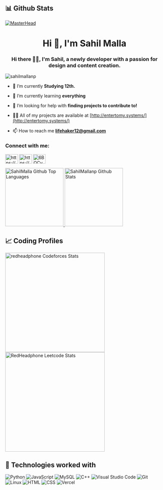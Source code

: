 ## 📊 Github Stats
[![MasterHead](https://i.pinimg.com/originals/bc/6c/17/bc6c171eee288a2f1e124c749303b24e.gif)](http://entertomy.systems/)
<h1 align="center">Hi 👋, I'm Sahil Malla</h1>
<h3 align="center">Hi there 🙆‍♀️, I'm Sahil, a newly developer with a passion for design and content creation.</h3>

<p align="left"> <img src="https://komarev.com/ghpvc/?username=sahilmallanp&label=Profile%20views&color=0e75b6&style=flat" alt="sahilmallanp" /> </p>

- 🔭 I’m currently **Studying 12th.**

- 🌱 I’m currently learning **everything**

- 🤝 I’m looking for help with **finding projects to contribute to!**

- 👨‍💻 All of my projects are available at [http://entertomy.systems/](http://entertomy.systems/)

- 📫 How to reach me **lifehaker12@gmail.com**

<h3 align="left">Connect with me:</h3>
<p align="left">
<a href="https://fb.com/https://www.facebook.com/sahil.malla.3572" target="blank"><img align="center" src="https://raw.githubusercontent.com/rahuldkjain/github-profile-readme-generator/master/src/images/icons/Social/facebook.svg" alt="https://www.facebook.com/sahil.malla.3572" height="30" width="40" /></a>
<a href="https://instagram.com/https://www.instagram.com/lirazimi/" target="blank"><img align="center" src="https://raw.githubusercontent.com/rahuldkjain/github-profile-readme-generator/master/src/images/icons/Social/instagram.svg" alt="https://www.instagram.com/lirazimi/" height="30" width="40" /></a>
<a href="https://discord.gg/6BQCyhd8z7" target="blank"><img align="center" src="https://raw.githubusercontent.com/rahuldkjain/github-profile-readme-generator/master/src/images/icons/Social/discord.svg" alt="6BQCyhd8z7" height="30" width="40" /></a>
</p>


<span>
<a href="https://github.com/sahilmallanp">
<img height="185" src="https://github-readme-stats.vercel.app/api/top-langs/?username=sahilmallanp&layout=compact&langs_count=8&theme=github_dark&hide=SCSS,GLSL,GAP&border_color=404040" alt="SahilMalla Github Top Languages" />
<img height="185" src="https://github-readme-stats.vercel.app/api?username=sahilmallanp&show_icons=true&count_private=true&theme=github_dark&border_color=404040" alt="SahilMallanp Github Stats" />
</a>
</span>



## 📈 Coding Profiles

<span>
<a href="https://codeforces.com/profile/sahilmallanp">
<img height="316" src="https://codeforces-readme-stats.vercel.app/api/card?username=RedHeadphone&theme=github_dark&force_username=true&border_color=404040" alt="redheadphone Codeforces Stats"/>
</a>
<a href="https://leetcode.com/sahilmallanp">
<img height="316" src="https://leetcard.jacoblin.cool/redheadphone?theme=dark&font=Ubuntu&cache=14400&ext=contest&sheets=https://gist.githubusercontent.com/RedHeadphone/5e715e284c89cace8f5fa09f7fb930b8/raw/ec0be570f114124b1a2156a660d67baa0ab5639d/leetcode_stats_card.css" alt="RedHeadphone Leetcode Stats"/>
</a>
</span>



## 🧩 Technologies worked with

<p>

<img alt="Python" src="https://img.shields.io/badge/Python-14354C.svg?logo=python&logoColor=white">
<img alt="JavaScript" src="https://img.shields.io/badge/JavaScript-F7DF1E.svg?logo=javascript&logoColor=black">
<!--- <img alt="Node.js" src="https://img.shields.io/badge/Node.js-43853D.svg?logo=node.js&logoColor=white"> --->
<!--- <img alt="React" src="https://img.shields.io/badge/React-20232A?logo=react&logoColor=61DAFB"> --->
<!--- <img alt="Solidity" src="https://img.shields.io/badge/Solidity-3C3C3D?logo=Solidity&logoColor=white"> --->
<!--- <img alt="Docker" src="https://img.shields.io/badge/Docker-02569B?logo=Docker&logoColor=white"> --->
<!--- <img alt="MongoDB" src ="https://img.shields.io/badge/MongoDB-4ea94b.svg?logo=mongodb&logoColor=white"> --->
<img alt="MySQL" src="https://img.shields.io/badge/MySQL-00000F?logo=mysql&logoColor=white">
<!--- <img alt="PostgreSQL" src ="https://img.shields.io/badge/PostgreSQL-316192.svg?logo=postgresql&logoColor=white"> --->
<img alt="C++" src="https://img.shields.io/badge/C%2B%2B-00599C?logo=c%2B%2B&logoColor=white">
<!--- <img alt="Java" src="https://img.shields.io/badge/Java-ED8B00?logo=Java&logoColor=white"> --->
<!--- <img alt="Flutter" src="https://img.shields.io/badge/Flutter-02569B?logo=flutter&logoColor=white"> --->
<img alt="Visual Studio Code" src="https://img.shields.io/badge/Visual%20Studio%20Code-0078d7.svg?logo=visual-studio-code&logoColor=white">
<img alt="Git" src="https://img.shields.io/badge/Git-F05033.svg?logo=git&logoColor=white">
<!--- <img alt="Stack Overflow" src="https://img.shields.io/badge/-Stack%20Overflow-FE7A16?logo=stack-overflow&logoColor=white"> --->
<!--- <img alt="Postman" src="https://img.shields.io/badge/Postman-FF6C37?logo=postman&logoColor=white"> --->
<!--- <img alt="Bash" src="https://img.shields.io/badge/Bash-121011.svg?logo=gnu-bash&logoColor=white"> --->
<img alt="Linux" src="https://img.shields.io/badge/Linux-FCC624?logo=linux&logoColor=black">
<img alt="HTML" src="https://img.shields.io/badge/HTML-E34F26.svg?logo=html5&logoColor=white">
<img alt="CSS" src="https://img.shields.io/badge/CSS-1572B6.svg?logo=css3&logoColor=white">
<!--- <img alt="Bootstrap" src="https://img.shields.io/badge/Bootstrap-7952B3.svg?logo=bootstrap&logoColor=white"> --->
<img alt="Vercel" src="https://img.shields.io/badge/Vercel-000000.svg?logo=vercel&logoColor=white">
<!--- <img alt="LaTeX" src="https://img.shields.io/badge/LaTeX-008080.svg?logo=LaTeX&logoColor=white"> --->
<!--- <img alt="Markdown" src="https://img.shields.io/badge/Markdown-000000.svg?logo=markdown&logoColor=white"> --->

</p>

